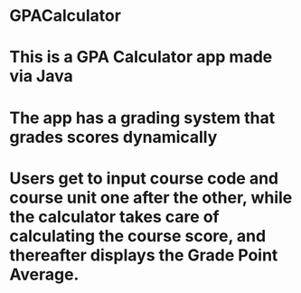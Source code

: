 # GPACalculator
# This is a GPA Calculator app made via Java
# The app has a grading system that grades scores dynamically
# Users get to input course code and course unit one after the other, while the calculator takes care of calculating the course score, and thereafter displays the Grade Point Average.
